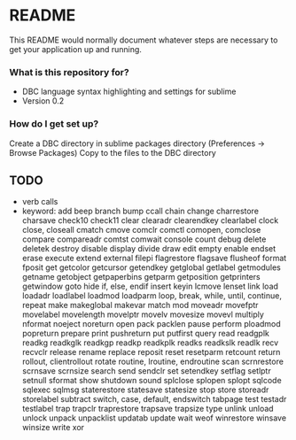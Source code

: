 # README #

This README would normally document whatever steps are necessary to get your application up and running.

### What is this repository for? ###

* DBC language syntax highlighting and settings for sublime
* Version 0.2

### How do I get set up? ###

Create a DBC directory in sublime packages directory (Preferences -> Browse Packages)
Copy to the files to the DBC directory


## TODO ##

- verb calls
- keyword:
	add
	beep
	branch
	bump
	ccall
	chain
	change
	charrestore
	charsave
	check10
	check11
	clear
	clearadr
	clearendkey
	clearlabel
	clock
	close, closeall
	cmatch
	cmove
	comclr
	comctl
	comopen, comclose
	compare
	compareadr
	comtst
	comwait
	console
	count
	debug
	delete
	deletek
	destroy
	disable
	display
	divide
	draw
	edit
	empty
	enable
	endset
	erase
	execute
	extend
	external
	filepi
	flagrestore
	flagsave
	flusheof
	format
	fposit
	get
	getcolor
	getcursor
	getendkey
	getglobal
	getlabel
	getmodules
	getname
	getobject
	getpaperbins
	getparm
	getposition
	getprinters
	getwindow
	goto
	hide
	if, else, endif
	insert
	keyin
	lcmove
	lenset
	link
	load
	loadadr
	loadlabel
	loadmod
	loadparm
	loop, break, while, until, continue, repeat
	make
	makeglobal
	makevar
	match
	mod
	moveadr
	movefptr
	movelabel
	movelength
	movelptr
	movelv
	movesize
	movevl
	multiply
	nformat
	noeject
	noreturn
	open
	pack
	packlen
	pause
	perform
	ploadmod
	popreturn
	prepare
	print
	pushreturn
	put
	putfirst
	query
	read
	readgplk
	readkg
	readkglk
	readkgp
	readkp
	readkplk
	readks
	readkslk
	readlk
	recv
	recvclr
	release
	rename
	replace
	reposit
	reset
	resetparm
	retcount
	return
	rollout, clientrollout
	rotate
	routine, lroutine, endroutine
	scan
	scrnrestore
	scrnsave
	scrnsize
	search
	send
	sendclr
	set
	setendkey
	setflag
	setlptr
	setnull
	sformat
	show
	shutdown
	sound
	splclose
	splopen
	splopt
	sqlcode
	sqlexec
	sqlmsg
	staterestore
	statesave
	statesize
	stop
	store
	storeadr
	storelabel
	subtract
	switch, case, default, endswitch
	tabpage
	test
	testadr
	testlabel
	trap
	trapclr
	traprestore
	trapsave
	trapsize
	type
	unlink
	unload
	unlock
	unpack
	unpacklist
	updatab
	update
	wait
	weof
	winrestore
	winsave
	winsize
	write
	xor